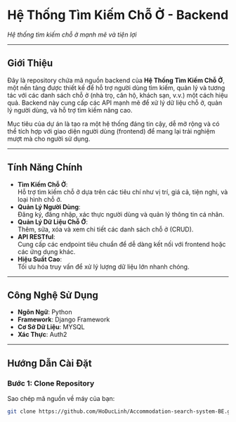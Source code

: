 # Hệ Thống Tìm Kiếm Chỗ Ở - Backend
*Hệ thống tìm kiếm chỗ ở mạnh mẽ và tiện lợi*

---

## Giới Thiệu
Đây là repository chứa mã nguồn backend của **Hệ Thống Tìm Kiếm Chỗ Ở**, một nền tảng được thiết kế để hỗ trợ người dùng tìm kiếm, quản lý và tương tác với các danh sách chỗ ở (nhà trọ, căn hộ, khách sạn, v.v.) một cách hiệu quả. Backend này cung cấp các API mạnh mẽ để xử lý dữ liệu chỗ ở, quản lý người dùng, và hỗ trợ tìm kiếm nâng cao.

Mục tiêu của dự án là tạo ra một hệ thống đáng tin cậy, dễ mở rộng và có thể tích hợp với giao diện người dùng (frontend) để mang lại trải nghiệm mượt mà cho người sử dụng.

---

## Tính Năng Chính
- **Tìm Kiếm Chỗ Ở**:  
  Hỗ trợ tìm kiếm chỗ ở dựa trên các tiêu chí như vị trí, giá cả, tiện nghi, và loại hình chỗ ở.
- **Quản Lý Người Dùng**:  
  Đăng ký, đăng nhập, xác thực người dùng và quản lý thông tin cá nhân.
- **Quản Lý Dữ Liệu Chỗ Ở**:  
  Thêm, sửa, xóa và xem chi tiết các danh sách chỗ ở (CRUD).
- **API RESTful**:  
  Cung cấp các endpoint tiêu chuẩn để dễ dàng kết nối với frontend hoặc các ứng dụng khác.
- **Hiệu Suất Cao**:  
  Tối ưu hóa truy vấn để xử lý lượng dữ liệu lớn nhanh chóng.

---

## Công Nghệ Sử Dụng
- **Ngôn Ngữ**: Python
- **Framework**: Django Framework
- **Cơ Sở Dữ Liệu**: MYSQL
- **Xác Thực**: Auth2

---

## Hướng Dẫn Cài Đặt

### Bước 1: Clone Repository
Sao chép mã nguồn về máy của bạn:
```bash
git clone https://github.com/HoDucLinh/Accommodation-search-system-BE.git
